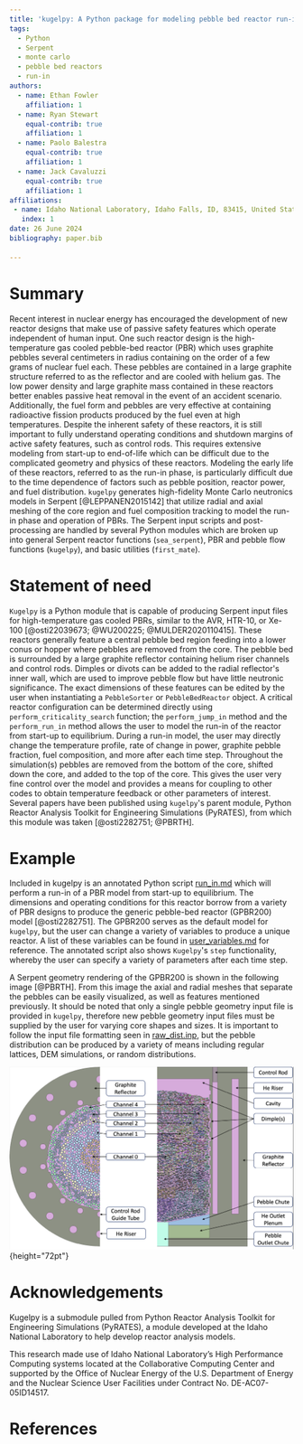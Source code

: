 ```yaml
---
title: 'kugelpy: A Python package for modeling pebble bed reactor run-in'
tags:
  - Python
  - Serpent
  - monte carlo
  - pebble bed reactors
  - run-in
authors:
  - name: Ethan Fowler
    affiliation: 1
  - name: Ryan Stewart
    equal-contrib: true
    affiliation: 1 
  - name: Paolo Balestra
    equal-contrib: true 
    affiliation: 1
  - name: Jack Cavaluzzi
    equal-contrib: true 
    affiliation: 1    
affiliations:
 - name: Idaho National Laboratory, Idaho Falls, ID, 83415, United States
   index: 1
date: 26 June 2024
bibliography: paper.bib

---
```


# Summary

Recent interest in nuclear energy has encouraged the development of new reactor designs that make use of passive safety features which operate independent of human input. One such reactor design is the high-temperature gas cooled pebble-bed reactor (PBR) which uses graphite pebbles several centimeters in radius containing on the order of a few grams of nuclear fuel each. These pebbles are contained in a large graphite structure referred to as the reflector and are cooled with helium gas. The low power density and large graphite mass contained in these reactors better enables passive heat removal in the event of an accident scenario. Additionally, the fuel form and pebbles are very effective at containing radioactive fission products produced by the fuel even at high temperatures. Despite the inherent safety of these reactors, it is still important to fully understand operating conditions and shutdown margins of active safety features, such as control rods. This requires extensive modeling from start-up to end-of-life which can be difficult due to the complicated geometry and physics of these reactors. Modeling the early life of these reactors, referred to as the run-in phase, is particularly difficult due to the time dependence of factors such as pebble position, reactor power, and fuel distribution. `kugelpy` generates high-fidelity Monte Carlo neutronics models in Serpent [@LEPPANEN2015142] that utilize radial and axial meshing of the core region and fuel composition tracking to model the run-in phase and operation of PBRs. The Serpent input scripts and post-processing are handled by several Python modules which are broken up into general Serpent reactor functions (`sea_serpent`), PBR and pebble flow functions (`kugelpy`), and basic utilities (`first_mate`). 

# Statement of need

`Kugelpy` is a Python module that is capable of producing Serpent input files for high-temperature gas cooled PBRs, similar to the AVR, HTR-10, or Xe-100 [@osti22039673; @WU200225; @MULDER2020110415]. These reactors generally feature a central pebble bed region feeding into a lower conus or hopper where pebbles are removed from the core. The pebble bed is surrounded by a large graphite reflector containing helium riser channels and control rods. Dimples or divots can be added to the radial reflector's inner wall, which are used to improve pebble flow but have little neutronic significance. The exact dimensions of these features can be edited by the user when instantiating a `PebbleSorter` or `PebbleBedReactor` object. A critical reactor configuration can be determined directly using `perform_criticality_search` function; the `perform_jump_in` method and the `perform_run_in` method allows the user to model the run-in of the reactor from start-up to equilibrium. During a run-in model, the user may directly change the temperature profile, rate of change in power, graphite pebble fraction, fuel composition, and more after each time step. Throughout the simulation(s) pebbles are removed from the bottom of the core, shifted down the core, and added to the top of the core. This gives the user very fine control over the model and provides a means for coupling to other codes to obtain temperature feedback or other parameters of interest. Several papers have been published using `kugelpy`'s parent module, Python Reactor Analysis Toolkit for Engineering Simulations (PyRATES), from which this module was taken [@osti2282751; @PBRTH].

# Example

Included in kugelpy is an annotated Python script [run_in.md](https://github.com/idaholab/kugelpy) which will perform a run-in of a PBR model from start-up to equilibrium. The dimensions and operating conditions for this reactor borrow from a variety of PBR designs to produce the generic pebble-bed reactor (GPBR200) model [@osti2282751]. The GPBR200 serves as the default model for `kugelpy`, but the user can change a variety of variables to produce a unique reactor. A list of these variables can be found in [user_variables.md](https://github.com/idaholab/kugelpy) for reference. The annotated script also shows `Kugelpy`'s `step` functionality, whereby the user can specify a variety of parameters after each time step.

A Serpent geometry rendering of the GPBR200 is shown in the following image [@PBRTH]. From this image the axial and radial meshes that separate the pebbles can be easily visualized, as well as features mentioned previously. It should be noted that only a single pebble geometry input file is provided in `kugelpy`, therefore new pebble geometry input files must be supplied by the user for varying core shapes and sizes. It is important to follow the input file formatting seen in [raw_dist.inp](https://github.com/idaholab/kugelpy/kugelpy/kugelpy/data/raw_dist.inp), but the pebble distribution can be produced by a variety of means including regular lattices, DEM simulations, or random distributions.

![PBR Axial View](kugelpy.png){height="72pt"}

# Acknowledgements

Kugelpy is a submodule pulled from Python Reactor Analysis Toolkit for Engineering Simulations (PyRATES), a module developed at the Idaho National Laboratory to help develop reactor analysis models.

This research made use of Idaho National Laboratory’s High Performance Computing systems located at the Collaborative Computing Center and supported by the Office of Nuclear Energy of the U.S. Department of Energy and the Nuclear Science User Facilities under Contract No. DE-AC07-05ID14517.

# References